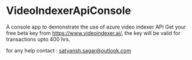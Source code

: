 # VideoIndexerApiConsole
A console app to demonstrate the use of azure video indexer API
Get your free beta key from https://www.videoindexer.ai/, the key will be valid for transactions upto 400 hrs.


for any help contact : satyansh.sagar@outlook.com
